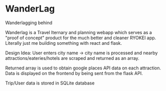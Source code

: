 # WanderLag
 Wanderlagging behind

Wanderlag is a Travel Iternary and planning webapp which serves as a "proof of concept" product for the much better and cleaner RYOKEI app. Literally just me building something with react and flask.

Design Idea:
User enters city name -> city name is processed and nearby attractions/eateries/hotels are scraped and returned as an array.

Returned array is used to obtain google places API data on each attraction. Data is displayed on the frontend by being sent from the flask API.

Trip/User data is stored in SQLite database